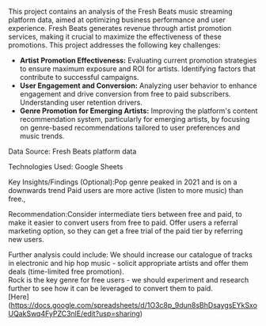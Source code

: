 This project contains an analysis of the Fresh Beats music streaming platform data, aimed at optimizing business performance and user experience.  Fresh Beats generates revenue through artist promotion services, making it crucial to maximize the effectiveness of these promotions. This project addresses the following key challenges:

* **Artist Promotion Effectiveness:**  Evaluating current promotion strategies to ensure maximum exposure and ROI for artists. Identifying factors that contribute to successful campaigns.
* **User Engagement and Conversion:**  Analyzing user behavior to enhance engagement and drive conversion from free to paid subscribers. Understanding user retention drivers.
* **Genre Promotion for Emerging Artists:**  Improving the platform's content recommendation system, particularly for emerging artists, by focusing on genre-based recommendations tailored to user preferences and music trends.

Data Source:  Fresh Beats platform data

Technologies Used: Google Sheets 

Key Insights/Findings (Optional):Pop genre peaked in 2021 and is on a downwards trend
Paid users are more active (listen to more music) than free.,

Recommendation:Consider intermediate tiers between free and paid, to make it easier to convert users from free to paid.
Offer users a referral marketing option, so they can get a free trial of the paid tier by referring new users. 

Further analysis could include: We should increase our catalogue of tracks in electronic and hip hop music - solicit appropriate artists and offer them deals (time-limited free promotion).	
Rock is the key genre for free users - we should experiment and research further to see how it can be leveraged to convert them to paid.	
[Here] (https://docs.google.com/spreadsheets/d/1O3c8p_9dun8sBhDsaygsEYkSxoUQakSwq4FyPZC3nlE/edit?usp=sharing)
